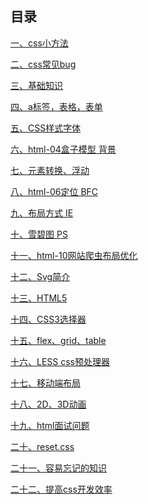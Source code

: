 ## 目录[一、css小方法](css小方法.md)[二、css常见bug](css常见bug.md)[三、基础知识](html-01%20基础知识.md)[四、a标签，表格，表单](html-02%20a标签，表格，表单.md)[五、CSS样式字体](html-03%20CSS样式字体.md)[六、html-04盒子模型 背景](html-04盒子模型%20背景.md)[七、元素转换、浮动](html-05%20元素转换、浮动.md)[八、html-06定位 BFC](html-06定位%20BFC.md)[九、布局方式 IE](html-07%20布局方式%20IE.md)[十、雪碧图 PS](html-08%20雪碧图%20PS.md)[十一、html-10网站爬虫布局优化](html-10网站爬虫布局优化.md)[十二、Svg简介](html-11%20Svg简介.md)[十三、HTML5](html-12%20HTML5.md)[十四、CSS3选择器](html-13%20CSS3选择器.md)[十五、flex、grid、table](html-14%20flex、grid、table.md)[十六、LESS css预处理器](html-15%20LESS%20css预处理器.md)[十七、移动端布局](html-17%20移动端布局.md)[十八、2D、3D动画](html-18%202D、3D动画.md)[十九、html面试问题](html面试问题.md)[二十、reset.css](reset.css.md)[二十一、容易忘记的知识](容易忘记的知识.md)[二十二、提高css开发效率](提高css开发效率.md)<Vssue title="html5、css3" />